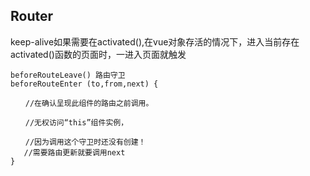 ## Router
keep-alive如果需要在activated(),在vue对象存活的情况下，进入当前存在activated()函数的页面时，一进入页面就触发
```
beforeRouteLeave() 路由守卫
beforeRouteEnter (to,from,next) {

　　//在确认呈现此组件的路由之前调用。

　　//无权访问“this”组件实例，

　　//因为调用这个守卫时还没有创建！
   //需要路由更新就要调用next
}
```
